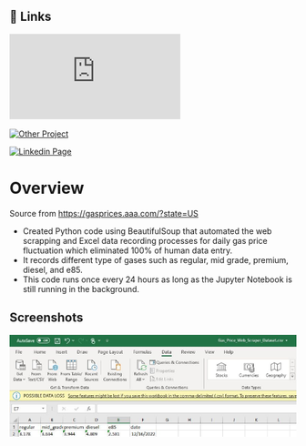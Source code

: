 
## 🔗 Links
  

  
  [![Python Code](https://github.com/HaomingChen1998/Portfolio-Project/blob/main/Python_Gas%20Price%20Web%20Scraping%20Automation/Gas%20Price%20Web%20Scraping%20Automation.py)](https://github.com/HaomingChen1998/Portfolio-Project/blob/main/Python_Gas%20Price%20Web%20Scraping%20Automation/Gas%20Price%20Web%20Scraping%20Automation.py)

  [![Other Project](https://github.com/HaomingChen1998/Portfolio-Project)](https://github.com/HaomingChen1998/Portfolio-Project/)
  
  [![Linkedin Page](https://www.linkedin.com/in/haomingchen1998/)](https://www.linkedin.com/in/haomingchen1998/)

# Overview
Source from https://gasprices.aaa.com/?state=US
- Created Python code using BeautifulSoup that automated the web scrapping and Excel data recording processes for daily gas price fluctuation which eliminated 100% of human data entry.
- It records different type of gases such as regular, mid grade, premium, diesel, and e85.
- This code runs once every 24 hours as long as the Jupyter Notebook is still running in the background.
## Screenshots

![App Screenshot](https://github.com/HaomingChen1998/Portfolio-Project/blob/main/Python_Gas%20Price%20Web%20Scraping%20Automation/Sample.jpg)


